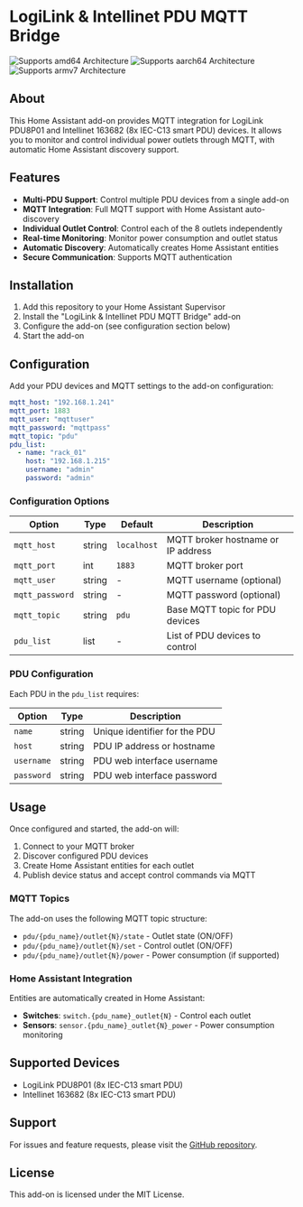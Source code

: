 # LogiLink & Intellinet PDU MQTT Bridge

![Supports amd64 Architecture][amd64-shield]
![Supports aarch64 Architecture][aarch64-shield]
![Supports armv7 Architecture][armv7-shield]

[amd64-shield]: https://img.shields.io/badge/amd64-yes-green.svg
[aarch64-shield]: https://img.shields.io/badge/aarch64-yes-green.svg
[armv7-shield]: https://img.shields.io/badge/armv7-yes-green.svg

## About

This Home Assistant add-on provides MQTT integration for LogiLink PDU8P01 and Intellinet 163682 (8x IEC-C13 smart PDU) devices. It allows you to monitor and control individual power outlets through MQTT, with automatic Home Assistant discovery support.

## Features

- **Multi-PDU Support**: Control multiple PDU devices from a single add-on
- **MQTT Integration**: Full MQTT support with Home Assistant auto-discovery
- **Individual Outlet Control**: Control each of the 8 outlets independently
- **Real-time Monitoring**: Monitor power consumption and outlet status
- **Automatic Discovery**: Automatically creates Home Assistant entities
- **Secure Communication**: Supports MQTT authentication

## Installation

1. Add this repository to your Home Assistant Supervisor
2. Install the "LogiLink & Intellinet PDU MQTT Bridge" add-on
3. Configure the add-on (see configuration section below)
4. Start the add-on

## Configuration

Add your PDU devices and MQTT settings to the add-on configuration:

```yaml
mqtt_host: "192.168.1.241"
mqtt_port: 1883
mqtt_user: "mqttuser"
mqtt_password: "mqttpass"
mqtt_topic: "pdu"
pdu_list:
  - name: "rack_01"
    host: "192.168.1.215"
    username: "admin"
    password: "admin"
```

### Configuration Options

| Option | Type | Default | Description |
|--------|------|---------|-------------|
| `mqtt_host` | string | `localhost` | MQTT broker hostname or IP address |
| `mqtt_port` | int | `1883` | MQTT broker port |
| `mqtt_user` | string | - | MQTT username (optional) |
| `mqtt_password` | string | - | MQTT password (optional) |
| `mqtt_topic` | string | `pdu` | Base MQTT topic for PDU devices |
| `pdu_list` | list | - | List of PDU devices to control |

### PDU Configuration

Each PDU in the `pdu_list` requires:

| Option | Type | Description |
|--------|------|-------------|
| `name` | string | Unique identifier for the PDU |
| `host` | string | PDU IP address or hostname |
| `username` | string | PDU web interface username |
| `password` | string | PDU web interface password |

## Usage

Once configured and started, the add-on will:

1. Connect to your MQTT broker
2. Discover configured PDU devices
3. Create Home Assistant entities for each outlet
4. Publish device status and accept control commands via MQTT

### MQTT Topics

The add-on uses the following MQTT topic structure:

- `pdu/{pdu_name}/outlet{N}/state` - Outlet state (ON/OFF)
- `pdu/{pdu_name}/outlet{N}/set` - Control outlet (ON/OFF)
- `pdu/{pdu_name}/outlet{N}/power` - Power consumption (if supported)

### Home Assistant Integration

Entities are automatically created in Home Assistant:

- **Switches**: `switch.{pdu_name}_outlet{N}` - Control each outlet
- **Sensors**: `sensor.{pdu_name}_outlet{N}_power` - Power consumption monitoring

## Supported Devices

- LogiLink PDU8P01 (8x IEC-C13 smart PDU)
- Intellinet 163682 (8x IEC-C13 smart PDU)

## Support

For issues and feature requests, please visit the [GitHub repository](https://github.com/your-username/homeassistant-addon-logilink-pdu-mqtt).

## License

This add-on is licensed under the MIT License. 